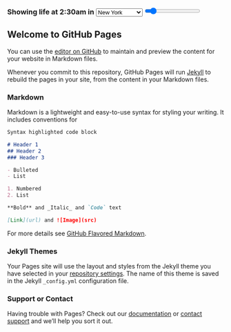 <div id="map">
</div>
<h3>
Showing life at 2:30am in
<select id="city-select">
  <option value="saab">New York</option>
  <option value="volvo">San Francisco</option>
  <option value="audi">Las Vegas</option>
  <option value="audi">Boston</option>
  <option value="audi">Los Angeles</option>
  <option value="audi">Chicago</option>
  <option value="audi">Nashville</option>
  <option value="audi">Houston</option>
  <option value="audi">Denver</option>
  <option value="audi">Cincinnati</option>
</select>
<input class="form-control" type="range" min="0" max="24" step="0.5" ng-model="slider['contrast']" value="2.5">
</h3>


## Welcome to GitHub Pages

You can use the [editor on GitHub](https://github.com/thingless/its230am/edit/master/index.md) to maintain and preview the content for your website in Markdown files.

Whenever you commit to this repository, GitHub Pages will run [Jekyll](https://jekyllrb.com/) to rebuild the pages in your site, from the content in your Markdown files.

### Markdown

Markdown is a lightweight and easy-to-use syntax for styling your writing. It includes conventions for

```markdown
Syntax highlighted code block

# Header 1
## Header 2
### Header 3

- Bulleted
- List

1. Numbered
2. List

**Bold** and _Italic_ and `Code` text

[Link](url) and ![Image](src)
```

For more details see [GitHub Flavored Markdown](https://guides.github.com/features/mastering-markdown/).

### Jekyll Themes

Your Pages site will use the layout and styles from the Jekyll theme you have selected in your [repository settings](https://github.com/thingless/its230am/settings). The name of this theme is saved in the Jekyll `_config.yml` configuration file.

### Support or Contact

Having trouble with Pages? Check out our [documentation](https://help.github.com/categories/github-pages-basics/) or [contact support](https://github.com/contact) and we’ll help you sort it out.
